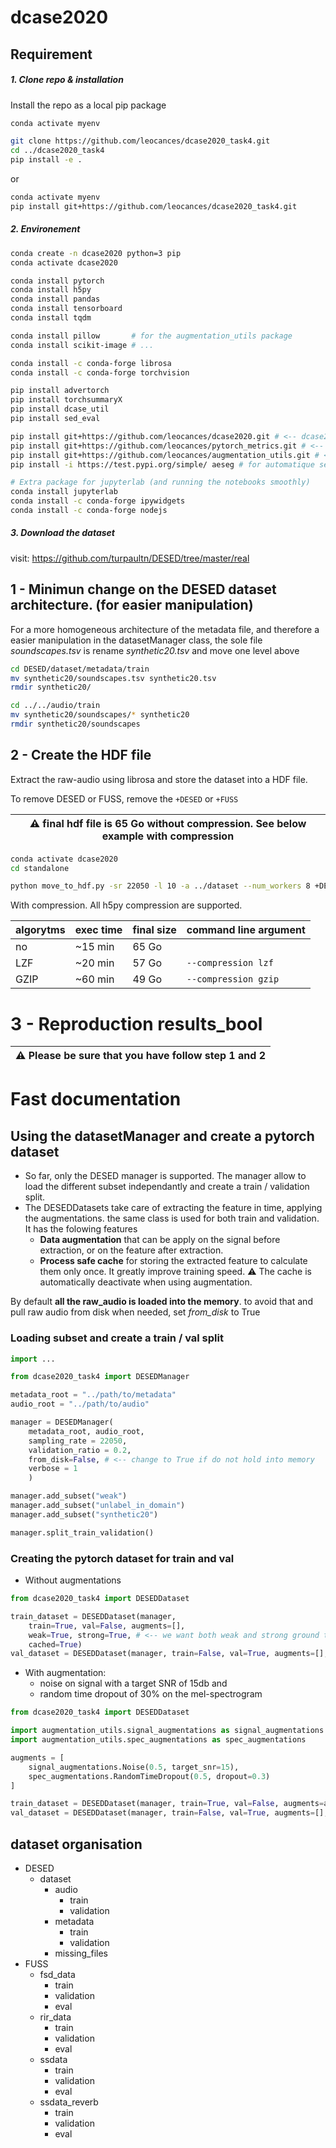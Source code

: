 # dcase2020

## Requirement

##### 1. Clone repo & installation
Install the repo as a local pip package 
```Bash
conda activate myenv

git clone https://github.com/leocances/dcase2020_task4.git
cd ../dcase2020_task4
pip install -e .
```

or

```bash
conda activate myenv
pip install git+https://github.com/leocances/dcase2020_task4.git
```

##### 2. Environement
```Bash
conda create -n dcase2020 python=3 pip
conda activate dcase2020

conda install pytorch
conda install h5py
conda install pandas
conda install tensorboard
conda install tqdm

conda install pillow       # for the augmentation_utils package
conda install scikit-image # ...

conda install -c conda-forge librosa
conda install -c conda-forge torchvision

pip install advertorch
pip install torchsummaryX
pip install dcase_util
pip install sed_eval

pip install git+https://github.com/leocances/dcase2020.git # <-- dcase2020 task 4 separate dataset management
pip install git+https://github.com/leocances/pytorch_metrics.git # <-- personnal pytorch metrics functions
pip install git+https://github.com/leocances/augmentation_utils.git # <-- personnal audio & image augmentation functions
pip install -i https://test.pypi.org/simple/ aeseg # for automatique segmentation optimization

# Extra package for jupyterlab (and running the notebooks smoothly)
conda install jupyterlab
conda install -c conda-forge ipywidgets
conda install -c conda-forge nodejs
```

##### 3. Download the dataset
visit: https://github.com/turpaultn/DESED/tree/master/real

## 1 - Minimun change on the DESED dataset architecture. (for easier manipulation)
For a more homogeneous architecture of the metadata file, and therefore a easier manipulation in the
datasetManager class, the sole file *soundscapes.tsv* is rename *synthetic20.tsv* and move one level above

```bash
cd DESED/dataset/metadata/train
mv synthetic20/soundscapes.tsv synthetic20.tsv
rmdir synthetic20/

cd ../../audio/train
mv synthetic20/soundscapes/* synthetic20
rmdir synthetic20/soundscapes
```

## 2 - Create the HDF file
Extract the raw-audio using librosa and store the dataset into a HDF file.

To remove DESED or FUSS, remove the `+DESED` or `+FUSS`

| :warning: final hdf file is 65 Go without compression. See below example with compression |
| --- |

```bash
conda activate dcase2020
cd standalone

python move_to_hdf.py -sr 22050 -l 10 -a ../dataset --num_workers 8 +DESED +FUSS
```

With compression. All h5py compression are supported.

| algorytms | exec time | final size | command line argument |
| --------- | --------- | ---------- | --------------------- |
| no        | ~15 min   | 65 Go      | ` `                   |
| LZF       | ~20 min   | 57 Go      | `--compression lzf`   |
| GZIP      | ~60 min   | 49 Go      | `--compression gzip`  |

# 3 - Reproduction results_bool

| :warning: Please be sure that you have follow step 1 and 2  |
| --- |


# Fast documentation
## Using the datasetManager and create a pytorch dataset
- So far, only the DESED manager is supported. The manager allow to load
the different subset independantly and create a train / validation split.
- The DESEDDatasets take care of extracting the feature in time, applying the augmentations. the same class is used for both train and validation. It has the folowing features
  - **Data augmentation** that can be apply on the signal before extraction, or on the feature after extraction.
  - **Process safe cache**  for storing the extracted feature to calculate them only once. It greatly improve training speed. :warning: The cache is automatically deactivate when using augmentation.

By default **all the raw_audio is loaded into the memory**. to avoid that and pull raw audio from disk when needed, set
*from_disk* to True
### Loading subset and create a train / val split
```python
import ...

from dcase2020_task4 import DESEDManager

metadata_root = "../path/to/metadata"
audio_root = "../path/to/audio"

manager = DESEDManager(
    metadata_root, audio_root,
    sampling_rate = 22050,
    validation_ratio = 0.2,
    from_disk=False, # <-- change to True if do not hold into memory
    verbose = 1
    )

manager.add_subset("weak")
manager.add_subset("unlabel_in_domain")
manager.add_subset("synthetic20")

manager.split_train_validation()
```

### Creating the pytorch dataset for train and val
- Without augmentations
```python
from dcase2020_task4 import DESEDDataset

train_dataset = DESEDDataset(manager, 
    train=True, val=False, augments=[],
    weak=True, strong=True, # <-- we want both weak and strong ground truth to be outputed
    cached=True)
val_dataset = DESEDDataset(manager, train=False, val=True, augments=[], cached=True) # <-- by default only weak ground truth will be return
```

 - With augmentation:
   - noise on signal with a target SNR of 15db and 
   - random time dropout of 30% on the mel-spectrogram
 ```python
 from dcase2020_task4 import DESEDDataset

 import augmentation_utils.signal_augmentations as signal_augmentations
 import augmentation_utils.spec_augmentations as spec_augmentations

 augments = [
     signal_augmentations.Noise(0.5, target_snr=15),
     spec_augmentations.RandomTimeDropout(0.5, dropout=0.3)
 ]

 train_dataset = DESEDDataset(manager, train=True, val=False, augments=augments, cached=True) # <-- cache is automatically deactivate
 val_dataset = DESEDDataset(manager, train=False, val=True, augments=[], cached=True)
 ```


## dataset organisation
- DESED
    - dataset
        - audio
            - train
            - validation
        - metadata
            - train
            - validation
        - missing_files
- FUSS
    - fsd_data
        - train
        - validation
        - eval
    - rir_data
        - train
        - validation
        - eval
    - ssdata
        - train
        - validation
        - eval
    - ssdata_reverb
        - train
        - validation
        - eval

